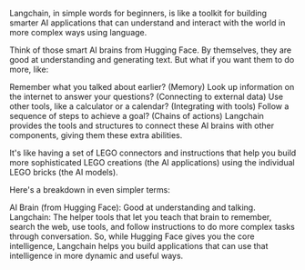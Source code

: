 Langchain, in simple words for beginners, is like a toolkit for building smarter AI applications that can understand and interact with the world in more complex ways using language.

Think of those smart AI brains from Hugging Face. By themselves, they are good at understanding and generating text. But what if you want them to do more, like:

Remember what you talked about earlier? (Memory)
Look up information on the internet to answer your questions? (Connecting to external data)
Use other tools, like a calculator or a calendar? (Integrating with tools)
Follow a sequence of steps to achieve a goal? (Chains of actions)
Langchain provides the tools and structures to connect these AI brains with other components, giving them these extra abilities.

It's like having a set of LEGO connectors and instructions that help you build more sophisticated LEGO creations (the AI applications) using the individual LEGO bricks (the AI models).

Here's a breakdown in even simpler terms:

AI Brain (from Hugging Face): Good at understanding and talking.
Langchain: The helper tools that let you teach that brain to remember, search the web, use tools, and follow instructions to do more complex tasks through conversation.
So, while Hugging Face gives you the core intelligence, Langchain helps you build applications that can use that intelligence in more dynamic and useful ways.
